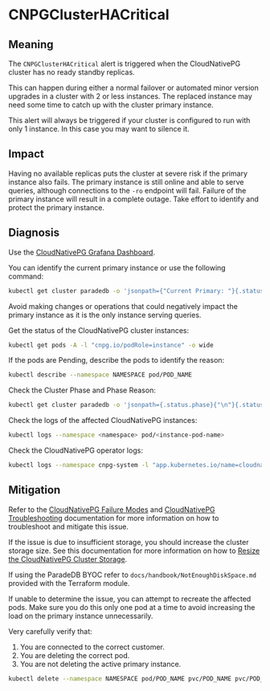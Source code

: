 CNPGClusterHACritical
=====================

Meaning
-------

The `CNPGClusterHACritical` alert is triggered when the CloudNativePG cluster has no ready standby replicas.

This can happen during either a normal failover or automated minor version upgrades in a cluster with 2 or less
instances. The replaced instance may need some time to catch up with the cluster primary instance.

This alert will always be triggered if your cluster is configured to run with only 1 instance. In this case you
may want to silence it.

Impact
------

Having no available replicas puts the cluster at severe risk if the primary instance also fails. The primary instance
is still online and able to serve queries, although connections to the `-ro` endpoint will fail. Failure of the primary
instance will result in a complete outage. Take effort to identify and protect the primary instance.

Diagnosis
---------

Use the [CloudNativePG Grafana Dashboard](https://grafana.com/grafana/dashboards/20417-cloudnativepg/).

You can identify the current primary instance or use the following command:

```bash
kubectl get cluster paradedb -o 'jsonpath={"Current Primary: "}{.status.currentPrimary}{"; Target Primary: "}{.status.targetPrimary}{"\n"}' --namespace NAMESPACE
```

Avoid making changes or operations that could negatively impact the primary instance as it is the only instance serving
queries.

Get the status of the CloudNativePG cluster instances:

```bash
kubectl get pods -A -l "cnpg.io/podRole=instance" -o wide
```

If the pods are Pending, describe the pods to identify the reason:

```bash
kubectl describe --namespace NAMESPACE pod/POD_NAME
```

Check the Cluster Phase and Phase Reason:

```bash
kubectl get cluster paradedb -o 'jsonpath={.status.phase}{"\n"}{.status.phaseReason}{"\n"}' --namespace NAMESPACE
```

Check the logs of the affected CloudNativePG instances:

```bash
kubectl logs --namespace <namespace> pod/<instance-pod-name>
```

Check the CloudNativePG operator logs:

```bash
kubectl logs --namespace cnpg-system -l "app.kubernetes.io/name=cloudnative-pg"
```

Mitigation
----------

Refer to the [CloudNativePG Failure Modes](https://cloudnative-pg.io/documentation/current/failure_modes/)
and [CloudNativePG Troubleshooting](https://cloudnative-pg.io/documentation/current/troubleshooting/) documentation for
more information on how to troubleshoot and mitigate this issue.

If the issue is due to insufficient storage, you should increase the cluster storage size. See this documentation for
more information on how to [Resize the CloudNativePG Cluster Storage](https://cloudnative-pg.io/documentation/current/troubleshooting/#storage-is-full).

If using the ParadeDB BYOC refer to `docs/handbook/NotEnoughDiskSpace.md` provided with the Terraform module.

If unable to determine the issue, you can attempt to recreate the affected pods. Make sure you do this only one pod at a
time to avoid increasing the load on the primary instance unnecessarily.

Very carefully verify that:
1. You are connected to the correct customer.
2. You are deleting the correct pod.
3. You are not deleting the active primary instance.

```bash
kubectl delete --namespace NAMESPACE pod/POD_NAME pvc/POD_NAME pvc/POD_NAME-wal
```
